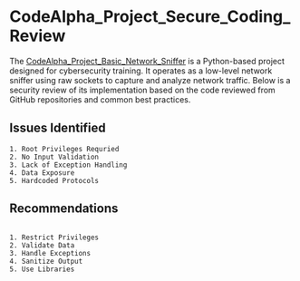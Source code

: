 # CodeAlpha_Project_Secure_Coding_Review

The [CodeAlpha_Project_Basic_Network_Sniffer](https://github.com/SilentCoder4/CodeAlpha_Project_Basic_Network_Sniffer) is a Python-based project designed for cybersecurity training. It operates as a low-level network sniffer using raw sockets to capture and analyze network traffic. Below is a security review of its implementation based on the code reviewed from GitHub repositories and common best practices.

## Issues Identified
```
1. Root Privileges Requried
2. No Input Validation
3. Lack of Exception Handling
4. Data Exposure
5. Hardcoded Protocols
```
## Recommendations
```

1. Restrict Privileges
2. Validate Data
3. Handle Exceptions
4. Sanitize Output
5. Use Libraries
```